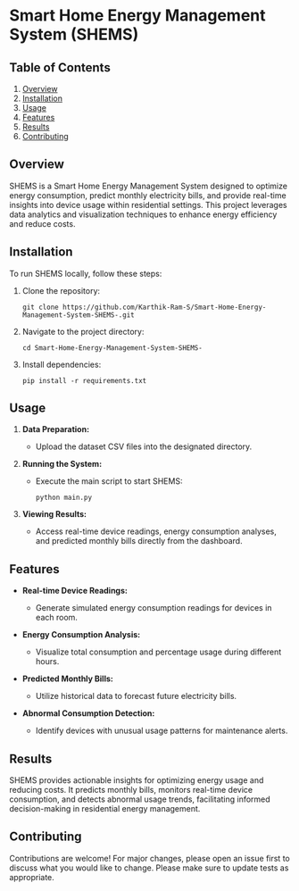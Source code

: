 # Smart Home Energy Management System (SHEMS)

## Table of Contents
1. [Overview](#overview)
2. [Installation](#installation)
3. [Usage](#usage)
4. [Features](#features)
5. [Results](#results)
6. [Contributing](#contributing)

## Overview
SHEMS is a Smart Home Energy Management System designed to optimize energy consumption, predict monthly electricity bills, and provide real-time insights into device usage within residential settings. This project leverages data analytics and visualization techniques to enhance energy efficiency and reduce costs.

## Installation
To run SHEMS locally, follow these steps:

1. Clone the repository:
   ```
   git clone https://github.com/Karthik-Ram-S/Smart-Home-Energy-Management-System-SHEMS-.git
   ```
   
2. Navigate to the project directory:
   ```
   cd Smart-Home-Energy-Management-System-SHEMS-
   ```
   
3. Install dependencies:
   ```
   pip install -r requirements.txt
   ```
   
## Usage
1. **Data Preparation:**
   - Upload the dataset CSV files into the designated directory.
   
2. **Running the System:**
   - Execute the main script to start SHEMS:
     ```
     python main.py
     ```
   
3. **Viewing Results:**
   - Access real-time device readings, energy consumption analyses, and predicted monthly bills directly from the dashboard.

## Features
- **Real-time Device Readings:**
  - Generate simulated energy consumption readings for devices in each room.
  
- **Energy Consumption Analysis:**
  - Visualize total consumption and percentage usage during different hours.
  
- **Predicted Monthly Bills:**
  - Utilize historical data to forecast future electricity bills.
  
- **Abnormal Consumption Detection:**
  - Identify devices with unusual usage patterns for maintenance alerts.
  
## Results
SHEMS provides actionable insights for optimizing energy usage and reducing costs. It predicts monthly bills, monitors real-time device consumption, and detects abnormal usage trends, facilitating informed decision-making in residential energy management.

## Contributing
Contributions are welcome! For major changes, please open an issue first to discuss what you would like to change. Please make sure to update tests as appropriate.
